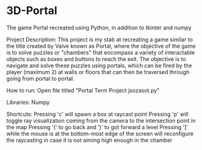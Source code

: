 # 3D-Portal
The game Portal recreated using Python, in addition to tkinter and numpy

Project Description: This project is my stab at recreating a game similar to the title created by Valve known as Portal, where the objective of the game is to solve puzzles or "chambers" that encompass a variety of interactable objects such as boxes and buttons to reach the exit. The objective is to navigate and solve these puzzles using portals, which can be fired by the player (maximum 2) at walls or floors that can then be traversed through going from  portal to portal.

How to run: Open file titled "Portal Term Project jsozasot.py"

Libraries: Numpy

Shortcuts:
	Pressing 'c' will spawn a box at raycast point
	Pressing 'p' will toggle ray visualization coming from the camera to the intersection point in the map
	Pressing '(' to go back and ')' to got forward a level
	Pressing ']' while the mouse is at the bottom-most edge of the screen will reconfigure the raycasting in case it is 		not aiming high enough in the chamber
